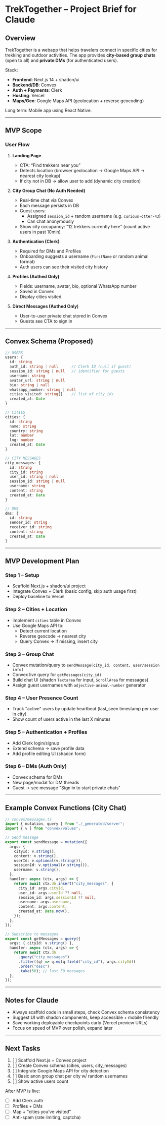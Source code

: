 # TrekTogether – Project Brief for Claude

## Overview

TrekTogether is a webapp that helps travelers connect in specific cities for trekking
and outdoor activities. The app provides **city-based group chats** (open to all) and
**private DMs** (for authenticated users).

Stack:

- **Frontend**: Next.js 14 + shadcn/ui
- **Backend/DB**: Convex
- **Auth + Payments**: Clerk
- **Hosting**: Vercel
- **Maps/Geo**: Google Maps API (geolocation + reverse geocoding)

Long term: Mobile app using React Native.

---

## MVP Scope

### User Flow

1. **Landing Page**

   - CTA: “Find trekkers near you”
   - Detects location (browser geolocation → Google Maps API → nearest city lookup)
   - If city not in DB → allow user to add (dynamic city creation)

2. **City Group Chat (No Auth Needed)**

   - Real-time chat via Convex
   - Each message persists in DB
   - Guest users:
     - Assigned `session_id` + random username (e.g. `curious-otter-43`)
     - Can chat anonymously
   - Show city occupancy: "12 trekkers currently here" (count active users in past 10min)

3. **Authentication (Clerk)**

   - Required for DMs and Profiles
   - Onboarding suggests a username (`FirstName` or random animal format)
   - Auth users can see their visited city history

4. **Profiles (Authed Only)**

   - Fields: username, avatar, bio, optional WhatsApp number
   - Saved in Convex
   - Display cities visited

5. **Direct Messages (Authed Only)**
   - User-to-user private chat stored in Convex
   - Guests see CTA to sign in

---

## Convex Schema (Proposed)

```ts
// USERS
users: {
  id: string
  auth_id: string | null      // Clerk ID (null if guest)
  session_id: string | null   // identifier for guests
  username: string
  avatar_url: string | null
  bio: string | null
  whatsapp_number: string | null
  cities_visited: string[]    // list of city_ids
  created_at: Date
}

// CITIES
cities: {
  id: string
  name: string
  country: string
  lat: number
  lng: number
  created_at: Date
}

// CITY MESSAGES
city_messages: {
  id: string
  city_id: string
  user_id: string | null
  session_id: string | null
  username: string
  content: string
  created_at: Date
}

// DMS
dms: {
  id: string
  sender_id: string
  receiver_id: string
  content: string
  created_at: Date
}
```

---

## MVP Development Plan

### Step 1 – Setup

- Scaffold Next.js + shadcn/ui project
- Integrate Convex + Clerk (basic config, skip auth usage first)
- Deploy baseline to Vercel

### Step 2 – Cities + Location

- Implement `cities` table in Convex
- Use Google Maps API to:
  - Detect current location
  - Reverse geocode → nearest city
  - Query Convex → if missing, insert city

### Step 3 – Group Chat

- Convex mutation/query to `sendMessage(city_id, content, user/session info)`
- Convex live query for `getMessages(city_id)`
- Build chat UI (shadcn `Textarea` for input, `ScrollArea` for messages)
- Assign guest usernames with `adjective-animal-number` generator

### Step 4 – User Presence Count

- Track "active" users by update heartbeat (last_seen timestamp per user in city)
- Show count of users active in the last X minutes

### Step 5 – Authentication + Profiles

- Add Clerk login/signup
- Extend schema → save profile data
- Add profile editing UI (shadcn form)

### Step 6 – DMs (Auth Only)

- Convex schema for DMs
- New page/modal for DM threads
- Guest → see message "Sign in to start private chats"

---

## Example Convex Functions (City Chat)

```ts
// convex/messages.ts
import { mutation, query } from "./_generated/server";
import { v } from "convex/values";

// Send message
export const sendMessage = mutation({
  args: {
    cityId: v.string(),
    content: v.string(),
    userId: v.optional(v.string()),
    sessionId: v.optional(v.string()),
    username: v.string(),
  },
  handler: async (ctx, args) => {
    return await ctx.db.insert("city_messages", {
      city_id: args.cityId,
      user_id: args.userId ?? null,
      session_id: args.sessionId ?? null,
      username: args.username,
      content: args.content,
      created_at: Date.now(),
    });
  },
});

// Subscribe to messages
export const getMessages = query({
  args: { cityId: v.string() },
  handler: async (ctx, args) => {
    return await ctx.db
      .query("city_messages")
      .filter((q) => q.eq(q.field("city_id"), args.cityId))
      .order("desc")
      .take(50); // last 50 messages
  },
});
```

---

## Notes for Claude

- Always scaffold code in small steps, check Convex schema consistency
- Suggest UI with shadcn components, keep accessible + mobile friendly
- Save working deployable checkpoints early (Vercel preview URLs)
- Focus on speed of MVP over polish, expand later

---

## Next Tasks

1. [ ] Scaffold Next.js + Convex project
2. [ ] Create Convex schema (cities, users, city_messages)
3. [ ] Integrate Google Maps API for city detection
4. [ ] Basic anon group chat per city w/ random usernames
5. [ ] Show active users count

After MVP is live:

- [ ] Add Clerk auth
- [ ] Profiles + DMs
- [ ] Map + "cities you’ve visited"
- [ ] Anti-spam (rate limiting, captcha)
